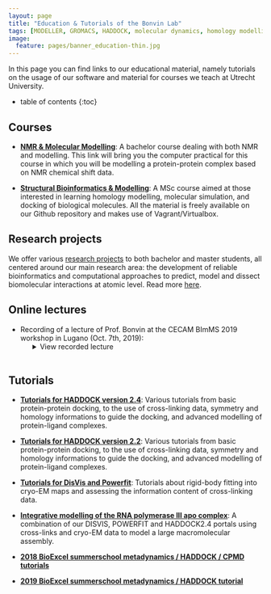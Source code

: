 ```yaml
---
layout: page
title: "Education & Tutorials of the Bonvin Lab"
tags: [MODELLER, GROMACS, HADDOCK, molecular dynamics, homology modelling, docking, p53, MDM2]
image:
  feature: pages/banner_education-thin.jpg
---
```

In this page you can find links to our educational material, namely tutorials on the usage of our software and material for courses we teach at Utrecht University.

* table of contents
{:toc}


## Courses

* [**NMR & Molecular Modelling**](/education/NMRMolmod/): A bachelor course dealing with both NMR and modelling. This link will bring you the computer practical for this course in which you will be modelling a protein-protein complex based on NMR chemical shift data.

* [**Structural Bioinformatics & Modelling**](/education/molmod/): A MSc course aimed at those interested in learning homology modelling, molecular simulation, and docking of biological molecules. All the material is freely available on our Github repository and makes use of Vagrant/Virtualbox.


## Research projects

We offer various [research projects](/education/research-projects/) to both bachelor and master students, all centered around our main research area: the development of reliable bioinformatics and computational approaches to predict, model and dissect biomolecular interactions at atomic level. Read more [here](/education/research-projects/).

<!--
## Conferences and workshops

* [Fall meeting of the Netherlands Society for Biomolecular Modelling - November 2016](/news/NSBM-fall-meeting)

* [INSTRUCT practical course: Advanced methods for the integration of diverse structural data with NMR data - April 2016](/education/INSTRUCT-practical-course/)
-->

## Online lectures

* Recording of a lecture of Prof. Bonvin at the CECAM BImMS 2019 workshop in Lugano (Oct. 7th, 2019):
  <ul>
  <details>
  <summary>View recorded lecture
  </summary>
   <iframe width="560" height="315" src="https://www.youtube.com/embed/KUbEwGv21n8" frameborder="0" allow="accelerometer; autoplay; encrypted-media; gyroscope; picture-in-picture" allowfullscreen></iframe>
  </details>
  <br>
  </ul>

## Tutorials

* [**Tutorials for HADDOCK version 2.4**](/education/HADDOCK24): Various tutorials from basic protein-protein docking, to the use of cross-linking data, symmetry and homology informations to guide the docking, and advanced modelling of protein-ligand complexes.

* [**Tutorials for HADDOCK version 2.2**](/education/HADDOCK):  Various tutorials from basic protein-protein docking, to the use of cross-linking data, symmetry and homology informations to guide the docking, and advanced modelling of protein-ligand complexes.

* [**Tutorials for DisVis and Powerfit**](/education/Others): Tutorials about rigid-body fitting into cryo-EM maps and assessing the information content of cross-linking data.

* [**Integrative modelling of the RNA polymerase III apo complex**](/education/HADDOCK24/RNA-Pol-III): A combination of our DISVIS, POWERFIT and HADDOCK2.4 portals using cross-links and cryo-EM data to model a large macromolecular assembly.

* [**2018 BioExcel summerschool metadynamics / HADDOCK / CPMD tutorials**](/education/biomolecular-simulations-2018)

* [**2019 BioExcel summerschool metadynamics / HADDOCK tutorial**](/education/biomolecular-simulations-2019)

